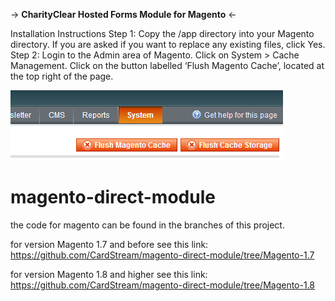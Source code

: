 
-> **CharityClear Hosted Forms Module for Magento** <-

Installation Instructions
Step 1:
Copy the /app directory into your Magento directory. If you are asked if you
want to replace any existing files, click Yes.
Step 2:
Login to the Admin area of Magento. Click on System > Cache Management.
Click on the button labelled ‘Flush Magento Cache’, located at the top right
of the page.

![Magento Flush Cache](/images/magento-cache.png)

magento-direct-module
=====================

the code for magento can be found in the branches of this project.

for version Magento 1.7 and before see this link: https://github.com/CardStream/magento-direct-module/tree/Magento-1.7

for version Magento 1.8 and higher see this link: https://github.com/CardStream/magento-direct-module/tree/Magento-1.8
